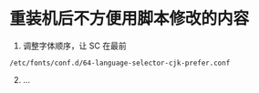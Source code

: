 重装机后不方便用脚本修改的内容
======

1. 调整字体顺序，让 SC 在最前

```
/etc/fonts/conf.d/64-language-selector-cjk-prefer.conf
```

2. ...
